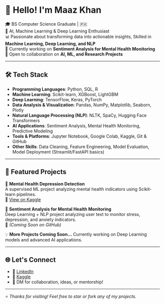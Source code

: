 # 👋 Hello! I'm Maaz Khan  

🎓 BS Computer Science Graduate | 🇵🇰  
🤖 AI, Machine Learning & Deep Learning Enthusiast  
📊 Passionate about transforming data into actionable insights, Skilled in **Machine Learning, Deep Learning, and NLP**   
🌱 Currently working on **Sentiment Analysis for Mental Health Monitoring**   
🤝 Open to collaboration on **AI, ML, and Research Projects**
 
---

## 🛠️ Tech Stack  

- **Programming Languages**: Python, SQL, R  
- **Machine Learning**: Scikit-learn, XGBoost, LightGBM  
- **Deep Learning**: TensorFlow, Keras, PyTorch  
- **Data Analysis & Visualization**: Pandas, NumPy, Matplotlib, Seaborn, Plotly  
- **Natural Language Processing (NLP)**: NLTK, SpaCy, Hugging Face Transformers  
- **AI Applications**: Sentiment Analysis, Mental Health Monitoring, Predictive Modeling  
- **Tools & Platforms**: Jupyter Notebook, Google Colab, Kaggle, Git & GitHub  
- **Other Skills**: Data Cleaning, Feature Engineering, Model Evaluation, Model Deployment (Streamlit/FastAPI basics)  

---

## 🚀 Featured Projects  

🔬 **Mental Health Depression Detection**  
A supervised ML project analyzing mental health indicators using Scikit-learn pipelines.  
📎 [View on Kaggle](https://www.kaggle.com/code/maazkhan636/mental-health-depression-detection-using-ml/notebook)  

🧠 **Sentiment Analysis for Mental Health Monitoring**  
Deep Learning + NLP project analyzing user text to monitor stress, depression, and anxiety indicators.  
📎 *(Coming Soon on GitHub)*  

💡 **More Projects Coming Soon...**
Currently working on Deep Learning models and advanced AI applications.

---

## 🌐 Let's Connect  

- 🔗 [LinkedIn](https://www.linkedin.com/in/maazkhano)  
- 🧠 [Kaggle](https://www.kaggle.com/maazkhan636)  
- 💬 DM for collaboration, ideas, or mentorship!  

---

⭐ *Thanks for visiting! Feel free to star or fork any of my projects.*  
